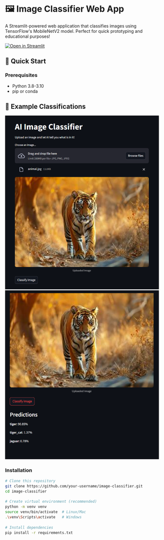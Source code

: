 # 🖼️ Image Classifier Web App

A Streamlit-powered web application that classifies images using TensorFlow's MobileNetV2 model. Perfect for quick prototyping and educational purposes!

[![Open in Streamlit](https://static.streamlit.io/badges/streamlit_badge_black_white.svg)](https://your-app-url.streamlit.app)

## 🚀 Quick Start

### Prerequisites
- Python 3.8-3.10
- pip or conda

## 📸 Example Classifications

<div align="center">
  <!-- Replace with your demo GIF -->
  <img src="assets/interface.png" alt="Resume Critiquer Demo" width="800">
</div>
<div align="center">
  <!-- Replace with your demo GIF -->
  <img src="assets/result.png" alt="Resume Critiquer Demo" width="800">
</div>

### Installation
```bash
# Clone this repository
git clone https://github.com/your-username/image-classifier.git
cd image-classifier

# Create virtual environment (recommended)
python -m venv venv
source venv/bin/activate  # Linux/Mac
.\venv\Scripts\activate   # Windows

# Install dependencies
pip install -r requirements.txt




